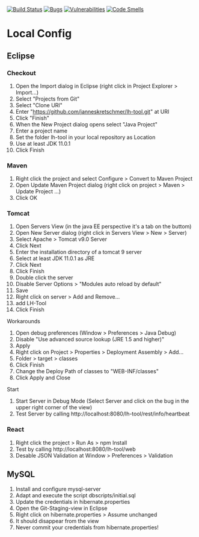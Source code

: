 [![Build Status](https://travis-ci.org/janneskretschmer/lh-tool.svg?branch=master)](https://travis-ci.org/janneskretschmer/lh-tool)
[![Bugs](https://sonarcloud.io/api/project_badges/measure?project=lh-tool&metric=bugs)](https://sonarcloud.io/dashboard?id=lh-tool)
[![Vulnerabilities](https://sonarcloud.io/api/project_badges/measure?project=lh-tool&metric=vulnerabilities)](https://sonarcloud.io/dashboard?id=lh-tool)
[![Code Smells](https://sonarcloud.io/api/project_badges/measure?project=lh-tool&metric=code_smells)](https://sonarcloud.io/dashboard?id=lh-tool)
# Local Config
## Eclipse
### Checkout
1. Open the Import dialog in Eclipse (right click in Project Explorer > Import...)
2. Select "Projects from Git"
3. Select "Clone URI"
4. Enter "https://github.com/janneskretschmer/lh-tool.git" at URI
5. Click "Finish"
6. When the New Project dialog opens select "Java Project"
7. Enter a project name
8. Set the folder lh-tool in your local repository as Location
9. Use at least JDK 11.0.1
10. Click Finish

### Maven
1. Right click the project and select Configure > Convert to Maven Project
2. Open Update Maven Project dialog (right click on project > Maven > Update Project ...)
3. Click OK

### Tomcat
1. Open Servers View (in the java EE perspective it's a tab on the buttom)
2. Open New Server dialog (right click in Servers View > New > Server)
3. Select Apache > Tomcat v9.0 Server
4. Click Next
5. Enter the installation directory of a tomcat 9 server
6. Select at least JDK 11.0.1 as JRE
7. Click Next
8. Click Finish
9. Double click the server
10. Disable Server Options > "Modules auto reload by default"
11. Save
12. Right click on server > Add and Remove...
13. add LH-Tool
14. Click Finish

Workarounds
1. Open debug preferences (Window > Preferences > Java Debug)
2. Disable "Use advanced source lookup (JRE 1.5 and higher)"
3. Apply
4. Right click on Project > Properties > Deployment Assembly > Add...
5. Folder > target > classes
6. Click Finish
7. Change the Deploy Path of classes to "WEB-INF/classes"
8. Click Apply and Close

Start
1. Start Server in Debug Mode (Select Server and click on the bug in the upper right corner of the view)
2. Test Server by calling http://localhost:8080/lh-tool/rest/info/heartbeat

### React
1. Right click the project > Run As > npm Install
2. Test by calling http://localhost:8080/lh-tool/web
3. Desable JSON Validation at Window > Preferences > Validation

## MySQL
1. Install and configure mysql-server
2. Adapt and execute the script dbscripts/initial.sql
3. Update the credentials in hibernate.properties
4. Open the Git-Staging-view in Eclipse
5. Right click on hibernate.properties > Assume unchanged
6. It should disappear from the view
7. Never commit your credentials from hibernate.properties!
